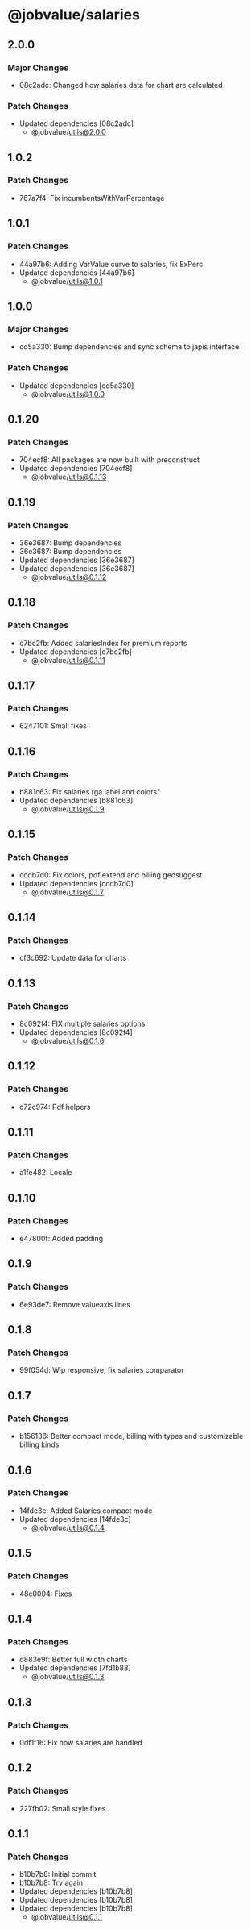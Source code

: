 # @jobvalue/salaries

## 2.0.0

### Major Changes

- 08c2adc: Changed how salaries data for chart are calculated

### Patch Changes

- Updated dependencies [08c2adc]
  - @jobvalue/utils@2.0.0

## 1.0.2

### Patch Changes

- 767a7f4: Fix incumbentsWithVarPercentage

## 1.0.1

### Patch Changes

- 44a97b6: Adding VarValue curve to salaries, fix ExPerc
- Updated dependencies [44a97b6]
  - @jobvalue/utils@1.0.1

## 1.0.0

### Major Changes

- cd5a330: Bump dependencies and sync schema to japis interface

### Patch Changes

- Updated dependencies [cd5a330]
  - @jobvalue/utils@1.0.0

## 0.1.20

### Patch Changes

- 704ecf8: All packages are now built with preconstruct
- Updated dependencies [704ecf8]
  - @jobvalue/utils@0.1.13

## 0.1.19

### Patch Changes

- 36e3687: Bump dependencies
- 36e3687: Bump dependencies
- Updated dependencies [36e3687]
- Updated dependencies [36e3687]
  - @jobvalue/utils@0.1.12

## 0.1.18

### Patch Changes

- c7bc2fb: Added salariesIndex for premium reports
- Updated dependencies [c7bc2fb]
  - @jobvalue/utils@0.1.11

## 0.1.17

### Patch Changes

- 6247101: Small fixes

## 0.1.16

### Patch Changes

- b881c63: Fix salaries rga label and colors"
- Updated dependencies [b881c63]
  - @jobvalue/utils@0.1.9

## 0.1.15

### Patch Changes

- ccdb7d0: Fix colors, pdf extend and billing geosuggest
- Updated dependencies [ccdb7d0]
  - @jobvalue/utils@0.1.7

## 0.1.14

### Patch Changes

- cf3c692: Update data for charts

## 0.1.13

### Patch Changes

- 8c092f4: FIX multiple salaries options
- Updated dependencies [8c092f4]
  - @jobvalue/utils@0.1.6

## 0.1.12

### Patch Changes

- c72c974: Pdf helpers

## 0.1.11

### Patch Changes

- a1fe482: Locale

## 0.1.10

### Patch Changes

- e47800f: Added padding

## 0.1.9

### Patch Changes

- 6e93de7: Remove valueaxis lines

## 0.1.8

### Patch Changes

- 99f054d: Wip responsive, fix salaries comparator

## 0.1.7

### Patch Changes

- b156136: Better compact mode, billing with types and customizable billing kinds

## 0.1.6

### Patch Changes

- 14fde3c: Added Salaries compact mode
- Updated dependencies [14fde3c]
  - @jobvalue/utils@0.1.4

## 0.1.5

### Patch Changes

- 48c0004: Fixes

## 0.1.4

### Patch Changes

- d883e9f: Better full width charts
- Updated dependencies [7fd1b88]
  - @jobvalue/utils@0.1.3

## 0.1.3

### Patch Changes

- 0df1f16: Fix how salaries are handled

## 0.1.2

### Patch Changes

- 227fb02: Small style fixes

## 0.1.1

### Patch Changes

- b10b7b8: Initial commit
- b10b7b8: Try again
- Updated dependencies [b10b7b8]
- Updated dependencies [b10b7b8]
- Updated dependencies [b10b7b8]
  - @jobvalue/utils@0.1.1
